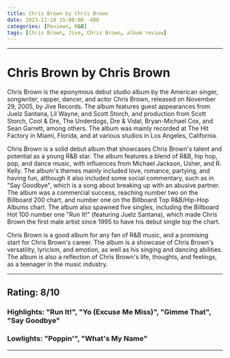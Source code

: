 ```yaml
---
title: Chris Brown by Chris Brown
date: 2023-11-10 15:00:00 -400
categories: [Reviews, R&B]
tags: [Chris Brown, Jive, Chris Brown, album review]
---
```


---

# Chris Brown by Chris Brown

Chris Brown is the eponymous debut studio album by the American singer, songwriter, rapper, dancer, and actor Chris Brown, released on November 29, 2005, by Jive Records. The album features guest appearances from Juelz Santana, Lil Wayne, and Scott Storch, and production from Scott Storch, Cool & Dre, The Underdogs, Dre & Vidal, Bryan-Michael Cox, and Sean Garrett, among others. The album was mainly recorded at The Hit Factory in Miami, Florida, and at various studios in Los Angeles, California.

Chris Brown is a solid debut album that showcases Chris Brown's talent and potential as a young R&B star. The album features a blend of R&B, hip hop, pop, and dance music, with influences from Michael Jackson, Usher, and R. Kelly. The album's themes mainly included love, romance, partying, and having fun, although it also included some social commentary, such as in "Say Goodbye", which is a song about breaking up with an abusive partner. The album was a commercial success, reaching number two on the Billboard 200 chart, and number one on the Billboard Top R&B/Hip-Hop Albums chart. The album also spawned five singles, including the Billboard Hot 100 number one "Run It!" (featuring Juelz Santana), which made Chris Brown the first male artist since 1995 to have his debut single top the chart.

Chris Brown is a good album for any fan of R&B music, and a promising start for Chris Brown's career. The album is a showcase of Chris Brown's versatility, lyricism, and emotion, as well as his singing and dancing abilities. The album is also a reflection of Chris Brown's life, thoughts, and feelings, as a teenager in the music industry.

---

## Rating: 8/10

### Highlights: "Run It!", "Yo (Excuse Me Miss)", "Gimme That", "Say Goodbye"

### Lowlights: "Poppin'", "What's My Name"

---

